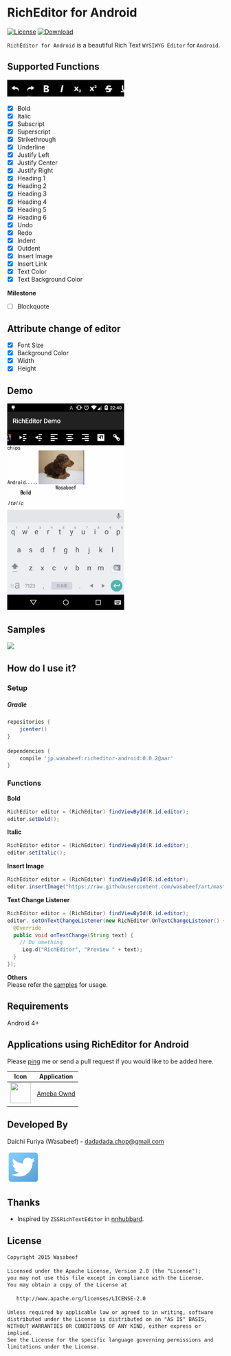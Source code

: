 RichEditor for Android
=============
[![License](https://img.shields.io/badge/license-Apache%202-blue.svg)](https://www.apache.org/licenses/LICENSE-2.0)
[![Download](https://api.bintray.com/packages/wasabeef/maven/richeditor-android/images/download.svg)](https://bintray.com/wasabeef/maven/richeditor-android/_latestVersion)

`RichEditor for Android` is a beautiful Rich Text `WYSIWYG Editor` for `Android`.

Supported Functions
---

![Toolbar](./art/demo.gif)

- [x] Bold
- [x] Italic
- [x] Subscript
- [x] Superscript
- [x] Strikethrough
- [x] Underline
- [x] Justify Left
- [x] Justify Center
- [x] Justify Right
- [x] Heading 1
- [x] Heading 2
- [x] Heading 3
- [x] Heading 4
- [x] Heading 5
- [x] Heading 6
- [x] Undo
- [x] Redo
- [x] Indent
- [x] Outdent
- [x] Insert Image
- [x] Insert Link
- [x] Text Color
- [x] Text Background Color

**Milestone**

- [ ] Blockquote

Attribute change of editor 
---
- [x] Font Size
- [x] Background Color
- [x] Width
- [x] Height

Demo
---

![Demo](./art/demo2.gif)

Samples
---

<a href="https://play.google.com/store/apps/details?id=jp.wasabeef.sample"><img src="http://www.android.com/images/brand/get_it_on_play_logo_large.png"/></a>

How do I use it?
---

### Setup

##### Gradle
```groovy
repositories {
    jcenter()
}

dependencies {
    compile 'jp.wasabeef:richeditor-android:0.0.2@aar'
}
```

### Functions

**Bold**
```java
RichEditor editor = (RichEditor) findViewById(R.id.editor);
editor.setBold();
```

**Italic**
```java
RichEditor editor = (RichEditor) findViewById(R.id.editor);
editor.setItalic();
```

**Insert Image**
```java
RichEditor editor = (RichEditor) findViewById(R.id.editor);
editor.insertImage("https://raw.githubusercontent.com/wasabeef/art/master/twitter.png","twitter");
```

**Text Change Listener**
```java
RichEditor editor = (RichEditor) findViewById(R.id.editor);
editor. setOnTextChangeListener(new RichEditor.OnTextChangeListener() {
  @Override
  public void onTextChange(String text) {
    // Do omething
     Log.d("RichEditor", "Preview " + text);
  }
});
```

**Others**  
Please refer the [samples](https://github.com/wasabeef/richeditor-android/blob/master/sample/src/main/java/jp/wasabeef/sample/MainActivity.java) for usage.

Requirements
--------------
Android 4+

Applications using RichEditor for Android
---

Please [ping](dadadada.chop@gmail.com) me or send a pull request if you would like to be added here.

Icon | Application
------------ | -------------
<img src="https://lh6.ggpht.com/6zKH_uQY1bxCwXL4DLo_uoFEOXdShi3BgmN6XRHlaJ-oA1svmq6y1PZkmO50nWQn2Lg=w300-rw" width="48" height="48" /> | [Ameba Ownd](https://play.google.com/store/apps/details?id=jp.co.cyberagent.madrid)

Developed By
-------
Daichi Furiya (Wasabeef) - <dadadada.chop@gmail.com>

<a href="https://twitter.com/wasabeef_jp">
<img alt="Follow me on Twitter"
src="https://raw.githubusercontent.com/wasabeef/art/master/twitter.png" width="75"/>
</a>

Thanks
-------

* Inspired by `ZSSRichTextEditor` in [nnhubbard](https://github.com/nnhubbard/ZSSRichTextEditor).

License
-------

    Copyright 2015 Wasabeef

    Licensed under the Apache License, Version 2.0 (the "License");
    you may not use this file except in compliance with the License.
    You may obtain a copy of the License at

       http://www.apache.org/licenses/LICENSE-2.0

    Unless required by applicable law or agreed to in writing, software
    distributed under the License is distributed on an "AS IS" BASIS,
    WITHOUT WARRANTIES OR CONDITIONS OF ANY KIND, either express or implied.
    See the License for the specific language governing permissions and
    limitations under the License.
